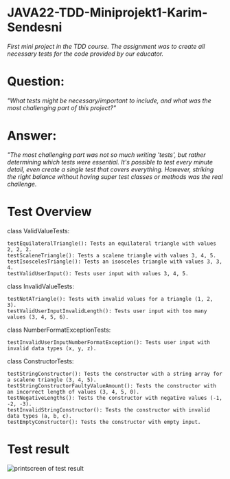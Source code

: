 # JAVA22-TDD-Miniprojekt1-Karim-Sendesni

_First mini project in the TDD course. The assignment was to create all necessary tests for the code provided by our educator._

# Question:
  
  _"What tests might be necessary/important to include, and what was the most challenging part of this project?"_

# Answer:
  
  _"The most challenging part was not so much writing 'tests', but rather determining which tests were essential. 
  It's possible to test every minute detail, even create a single test that covers everything. 
  However, striking the right balance without having super test classes or methods was the real challenge._
  
  
# Test Overview 

  class ValidValueTests:
  
    testEquilateralTriangle(): Tests an equilateral triangle with values 2, 2, 2.
    testScaleneTriangle(): Tests a scalene triangle with values 3, 4, 5.
    testIsoscelesTriangle(): Tests an isosceles triangle with values 3, 3, 4.
    testValidUserInput(): Tests user input with values 3, 4, 5.
    
  class InvalidValueTests:
  
    testNotATriangle(): Tests with invalid values for a triangle (1, 2, 3).
    testValidUserInputInvalidLength(): Tests user input with too many values (3, 4, 5, 6).
    
  class NumberFormatExceptionTests:
  
    testInvalidUserInputNumberFormatException(): Tests user input with invalid data types (x, y, z).
    
  class ConstructorTests:
  
    testStringConstructor(): Tests the constructor with a string array for a scalene triangle (3, 4, 5).
    testStringConstructorFaultyValueAmount(): Tests the constructor with an incorrect length of values (3, 4, 5, 0).
    testNegativeLengths(): Tests the constructor with negative values (-1, -2, -3).
    testInvalidStringConstructor(): Tests the constructor with invalid data types (a, b, c).
    testEmptyConstructor(): Tests the constructor with empty input.

# Test result

  ![printscreen of test result](https://github.com/rugsmunny/JAVA22-TDD-Miniprojekt1-Karim-Sendesni/assets/49041363/9394e829-03b1-44c0-b7d4-8f0224ddbf8a)
